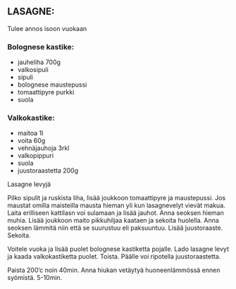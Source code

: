 ## LASAGNE:

Tulee annos isoon vuokaan

### Bolognese kastike:
- jauheliha 700g
- valkosipuli
- sipuli
- bolognese maustepussi 
- tomaattipyre purkki
- suola


### Valkokastike:
- maitoa 1l
- voita 60g
- vehnäjauhoja 3rkl
- valkopippuri
- suola
- juustoraastetta 200g

Lasagne levyjä 

Pilko sipulit ja ruskista liha, lisää joukkoon tomaattipyre ja maustepussi. Jos maustat omilla maisteilla mausta hieman yli kun lasagnevelyt vievät makua.
Laita erilliseen kattilasn voi sulamaan ja lisää jauhot. Anna seoksen hieman muhia.
Lisää joukkoon maito pikkuhiljaa kaataen ja sekoita huolella. Anna seoksen lämmitä niin että se suurustuu eli paksuuntuu. Lisää juustoraaste. Sekoita.

Voitele vuoka ja lisää puolet bolognese kastiketta pojalle. Lado lasagne levyt ja kaada valkokastiketta puolet. Toista.
Päälle voi ripotella juustoraastetta.

Paista 200’c noin 40min.
Anna hiukan vetäytyä huoneenlämmössä ennen syömistä. 5-10min.
